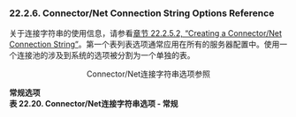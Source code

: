 ### 22.2.6. Connector/Net Connection String Options Reference

关于连接字符串的使用信息，请参看[章节 22.2.5.2, “Creating a Connector/Net Connection String”]()。第一个表列表选项通常应用在所有的服务器配置中。使用一个连接池的涉及到系统的选项被分割为一个单独的表。

<center>Connector/Net连接字符串选项参照</center>

**常规选项**  
**表 22.20. Connector/Net连接字符串选项 - 常规**

